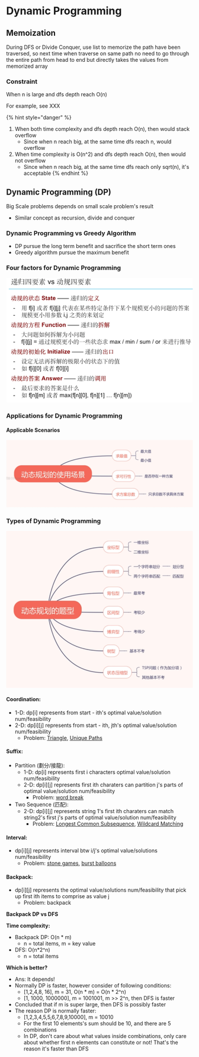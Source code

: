 # Dynamic Programming

## Memoization

During DFS or Divide Conquer, use list to memorize the path have been traversed, so next time when traverse on same path no need to go through the entire path from head to end but directly takes the values from memorized array 

### Constraint

When n is large and dfs depth reach O\(n\)

For example, see XXX

{% hint style="danger" %}
1. When both time complexity and dfs depth reach O\(n\), then would stack overflow
   * Since when n reach big, at the same time dfs reach n, would overflow 
2. When time complexity is O\(n^2\) and dfs depth reach O\(n\), then would not overflow
   * Since when n reach big, at the same time dfs reach only sqrt\(n\), it's acceptable
{% endhint %}

## Dynamic Programming \(DP\) 

Big Scale problems depends on small scale problem's result

* Similar concept as recursion, divide and conquer

### Dynamic Programming vs Greedy Algorithm

* DP pursue the long term benefit and sacrifice the short term ones
* Greedy algorithm pursue the maximum benefit

### Four factors for Dynamic Programming

![](../../.gitbook/assets/screen-shot-2021-04-10-at-12.23.16-pm.png)

### Applications for Dynamic Programming

#### Applicable Scenarios

![](../../.gitbook/assets/screen-shot-2021-04-10-at-1.10.04-pm.png)

### Types of Dynamic Programming 

![](../../.gitbook/assets/screen-shot-2021-04-10-at-1.11.31-pm.png)

#### Coordination:

* 1-D: dp\[i\] represents from start - ith's optimal value/solution num/feasibility
* 2-D: dp\[i\]\[j\] represents from start - ith, jth's optimal value/solution num/feasibility
  * Problem: [Triangle](memoization/109.-triangle-m.md), [Unique Paths](coordination/114.-unique-paths-e.md)

#### Suffix:

* Partition \(劃分/接龍\):
  * 1-D: dp\[i\] represents first i characters optimal value/solution num/feasibility
  * 2-D: dp\[i\]\[j\] represents first ith charaters can partition j's parts of optimal value/solution num/feasibility
    * Problem: [word break](partition/107.-word-break--m.md)
* Two Sequence \(匹配\): 
  * 2-D: dp\[i\]\[j\] represents string 1's first ith charaters can match string2's first j's parts of optimal value/solution num/feasibility
    * Problem: [Longest Common Subsequence](partition/76.-longest-increasing-sequence-m.md), [Wildcard Matching](sequence/192.-wildcard-matching-h.md)

#### Interval:

* dp\[i\]\[j\] represents interval btw i/j's optimal value/solutions num/feasibility
  * Problem: [stone games](interval/472.-stone-game-m.md), [burst balloons](interval/168.-burst-balloons-h.md)

#### Backpack: 

* dp\[i\]\[j\] represents the optimal value/solutions num/feasibility that pick up first ith items to comprise as value j
  * Problem: backpack

**Backpack DP vs DFS**

**Time complexity:** 

* Backpack DP: O\(n \* m\)
  * n = total items, m = key value
* DFS: O\(n\*2^n\)
  * n = total items

**Which is better?**

* Ans: It depends!
* Normally DP is faster, however consider of following conditions:
  * \[1,2,4,8, 16\], m = 31, O\(n \* m\) = O\(n \* 2^n\)
  * \[1, 1000, 1000000\], m = 1001001, m &gt;&gt; 2^n, then DFS is faster 
* Concluded that if m is super large, then DFS is possibly faster
* The reason DP is normally faster:
  * \[1,2,3,4,5,5,6,7,8,9,10000\], m = 10010
  * For the first 10 elements's sum should be 10, and there are 5 combinations
  * In DP, don't care about what values inside combinations, only care about whether first n elements can constitute or not! That's the reason it's faster than DFS

### 

